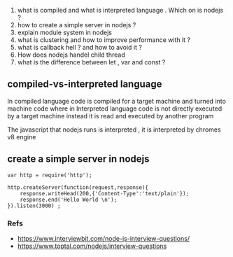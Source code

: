
1. what is compiled and what is interpreted language . Which on is nodejs ? 
2. how to create a simple server in nodejs ? 
3. explain module system in nodejs 
4. what is clustering and how to improve performance with it ?
5. what is callback hell ? and how to avoid it ?
6. How does nodejs handel child thread 
7. what is the difference between let , var and const ?

## compiled-vs-interpreted language 
In compiled language code is compiled for a target machine and turned into machine code 
where in Interpreted language code is not directly executed by a target machine instead it is read and executed by another program 

The javascript that nodejs runs is interpreted , it is interpreted by chromes v8 engine 

## create a simple server in nodejs 
```
var http = require('http');

http.createServer(function(request,response){
    response.writeHead(200,{'Content-Type':'text/plain'});
    response.end('Hello World \n');
}).listen(3000) ;

```
### Refs 
- https://www.interviewbit.com/node-js-interview-questions/
- https://www.toptal.com/nodejs/interview-questions